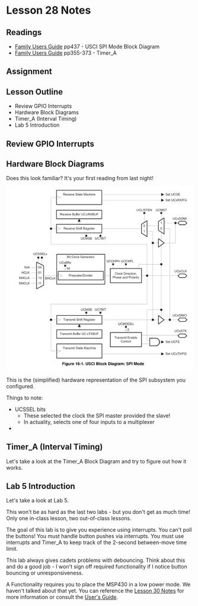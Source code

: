 # Lesson 28 Notes

## Readings
- [Family Users Guide](/datasheets) pp437 - USCI SPI Mode Block Diagram
- [Family Users Guide](/datasheets) pp355-373 - Timer_A

## Assignment

## Lesson Outline
- Review GPIO Interrupts
- Hardware Block Diagrams
- Timer_A (Interval Timing)
- Lab 5 Introduction

## Review GPIO Interrupts

## Hardware Block Diagrams

Does this look familiar?  It's your first reading from last night!

![USCI SPI Block Diagram](spi_block_diagram.jpg)

This is the (simplified) hardware representation of the SPI subsystem you configured.

Things to note:

- UCSSEL bits
    - These selected the clock the SPI master provided the slave!
    - In actuality, selects one of four inputs to a multiplexer
- 

## Timer_A (Interval Timing)

Let's take a look at the Timer_A Block Diagram and try to figure out how it works.

## Lab 5 Introduction

Let's take a look at Lab 5.

This won't be as hard as the last two labs - but you don't get as much time!  Only one in-class lesson, two out-of-class lessons.

The goal of this lab is to give you experience using interrupts.  You can't poll the buttons!  You must handle button pushes via interrupts.  You must use interrupts and Timer_A to keep track of the 2-second between-move time limit.

This lab always gives cadets problems with debouncing.  Think about this and do a good job - I won't sign off required functionality if I notice button bouncing or unresponsiveness.

A Functionality requires you to place the MSP430 in a low power mode.  We haven't talked about that yet.  You can reference the [Lesson 30 Notes](/notes/L30/) for more information or consult the [User's Guide](/datasheets/).
